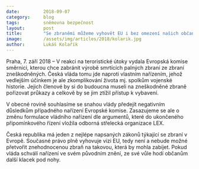```yaml
---
date:         2018-09-07
category:     blog
tags:         sněmovna bezpečnost
layout:       post
title:        "Se zbraněmi můžeme vyhovět EU i bez omezení našich občanů"
image:        /assets/img/articles/2018/kolarik.jpg
author:       Lukáš Kolařík
---
```


Praha, 7. září 2018 – V reakci na teroristické útoky vydala Evropská komise směrnici, kterou chce zabránit výrobě smrtících palných zbraní ze zbraní zneškodněných. Česká vláda tomu jde naproti vlastním nařízením, jehož vedlejším účinkem je ale zkomplikování života mj. spolkům vojenské historie. Jejich členové by si do budoucna museli na zneškodněné zbraně pořizovat průkazy a celkově by se jim ztížil přístup k vybavení.

V obecné rovině souhlasíme se snahou vlády předejít negativním důsledkům případného nařízení Evropské komise. Zasazujeme se ale o změnu formulace vládního nařízení dle argumentů, které do ukončeného připomínkového řízení vložila odborná střelecká organizace LEX.

Česká republika má jeden z nejlépe napsaných zákonů týkající se zbraní v Evropě. Současné právo plně vyhovuje vizi EU, tedy není a nebude možné přetvořit znehodnocenou zbraň na takovou, která by mohla zabíjet. Pokud vláda schválí nařízení ve svém původním znění, ze své vůle hodí občanům další klacek pod nohy.
